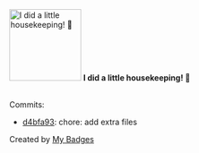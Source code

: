 <img src="https://github.com/my-badges/my-badges/blob/master/src/all-badges/chore-commit/chore-commit.png?raw=true" alt="I did a little housekeeping! 🧹" title="I did a little housekeeping! 🧹" width="128">
<strong>I did a little housekeeping! 🧹</strong>
<br><br>

Commits:

- <a href="https://github.com/spectrocloud-labs/validator-plugin-kubescape/commit/d4bfa93c7213ac1503d4c64664d1127f1a339dbd">d4bfa93</a>: chore: add extra files


Created by <a href="https://github.com/my-badges/my-badges">My Badges</a>